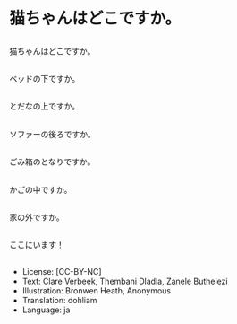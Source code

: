 # 猫ちゃんはどこですか。

##
猫ちゃんはどこですか。

##
ベッドの下ですか。

##
とだなの上ですか。

##
ソファーの後ろですか。

##
ごみ箱のとなりですか。

##
かごの中ですか。

##
家の外ですか。

##
ここにいます！

##
* License: [CC-BY-NC]
* Text: Clare Verbeek, Thembani Dladla, Zanele Buthelezi
* Illustration: Bronwen Heath, Anonymous
* Translation: dohliam
* Language: ja
